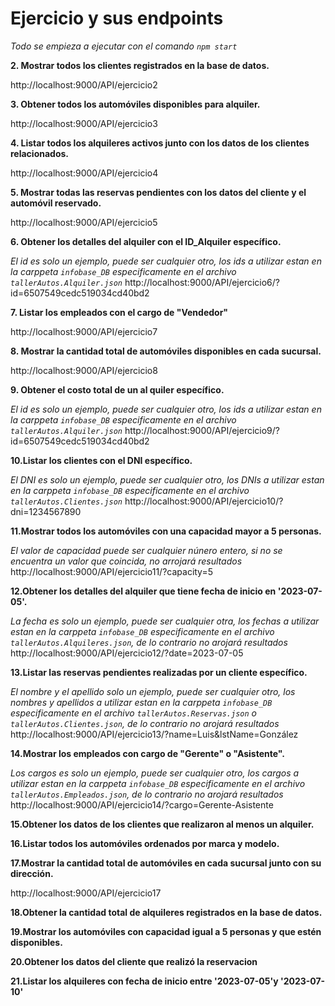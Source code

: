 # Ejercicio y sus endpoints

_Todo se empieza a ejecutar con el comando ```npm start```_

**2. Mostrar todos los clientes registrados en la base de datos.**

http://localhost:9000/API/ejercicio2

**3. Obtener todos los automóviles disponibles para alquiler.**

http://localhost:9000/API/ejercicio3

**4. Listar todos los alquileres activos junto con los datos de los clientes relacionados.**

http://localhost:9000/API/ejercicio4

**5. Mostrar todas las reservas pendientes con los datos del cliente y el automóvil reservado.**

http://localhost:9000/API/ejercicio5

**6. Obtener los detalles del alquiler con el ID_Alquiler específico.**

_El id es solo un ejemplo, puede ser cualquier otro, los ids a utilizar estan en la carppeta `infobase_DB` especificamente en el archivo `tallerAutos.Alquiler.json`_
http://localhost:9000/API/ejercicio6/?id=6507549cedc519034cd40bd2

**7. Listar los empleados con el cargo de "Vendedor"**

http://localhost:9000/API/ejercicio7

**8. Mostrar la cantidad total de automóviles disponibles en cada sucursal.**

http://localhost:9000/API/ejercicio8

**9. Obtener el costo total de un al quiler específico.**

_El id es solo un ejemplo, puede ser cualquier otro, los ids a utilizar estan en la carppeta `infobase_DB` especificamente en el archivo `tallerAutos.Alquiler.json`_
http://localhost:9000/API/ejercicio9/?id=6507549cedc519034cd40bd2

**10.Listar los clientes con el DNI específico.**

_El DNI es solo un ejemplo, puede ser cualquier otro, los DNIs a utilizar estan en la carppeta `infobase_DB` especificamente en el archivo `tallerAutos.Clientes.json`_
http://localhost:9000/API/ejercicio10/?dni=1234567890

**11.Mostrar todos los automóviles con una capacidad mayor a 5 personas.**

_El valor de capacidad puede ser cualquier núnero entero, si no se encuentra un valor que coincida, no arrojará resultados_
http://localhost:9000/API/ejercicio11/?capacity=5

**12.Obtener los detalles del alquiler que tiene fecha de inicio en '2023-07-05'.**

_La fecha es solo un ejemplo, puede ser cualquier otra, los fechas a utilizar estan en la carppeta `infobase_DB` especificamente en el archivo `tallerAutos.Alquileres.json`, de lo contrario no arojará resultados_
http://localhost:9000/API/ejercicio12/?date=2023-07-05

**13.Listar las reservas pendientes realizadas por un cliente específico.**

_El nombre y el apellido solo un ejemplo, puede ser cualquier otro, los nombres y apellidos a utilizar estan en la carppeta `infobase_DB` especificamente en el archivo `tallerAutos.Reservas.json` o `tallerAutos.Clientes.json`, de lo contrario no arojará resultados_
http://localhost:9000/API/ejercicio13/?name=Luis&lstName=González

**14.Mostrar los empleados con cargo de "Gerente" o "Asistente".**

_Los cargos es solo un ejemplo, puede ser cualquier otro, los cargos a utilizar estan en la carppeta `infobase_DB` especificamente en el archivo `tallerAutos.Empleados.json`, de lo contrario no arojará resultados_
http://localhost:9000/API/ejercicio14/?cargo=Gerente-Asistente

**15.Obtener los datos de los clientes que realizaron al menos un alquiler.**



**16.Listar todos los automóviles ordenados por marca y modelo.**



**17.Mostrar la cantidad total de automóviles en cada sucursal junto con su dirección.**

http://localhost:9000/API/ejercicio17

**18.Obtener la cantidad total de alquileres registrados en la base de datos.**



**19.Mostrar los automóviles con capacidad igual a 5 personas y que estén disponibles.**



**20.Obtener los datos del cliente que realizó la reservacion**



**21.Listar los alquileres con fecha de inicio entre '2023-07-05'y '2023-07-10'**